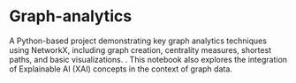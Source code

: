 # Graph-analytics
A Python-based project demonstrating key graph analytics techniques using NetworkX, including graph creation, centrality measures, shortest paths, and basic visualizations. 
. This notebook also explores the integration of Explainable AI (XAI) concepts in the context of graph data.
